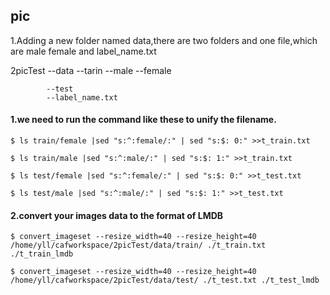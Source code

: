 ## pic
1.Adding a new folder named data,there are two folders and one file,which are male female and label_name.txt

2picTest
		--data
			--tarin
				--male
				--female
				
			--test
			--label_name.txt

#### 1.we need to run the command like these to unify the filename.

`$ ls train/female |sed "s:^:female/:" | sed "s:$: 0:" >>t_train.txt`

`$ ls train/male |sed "s:^:male/:" | sed "s:$: 1:" >>t_train.txt`

`$ ls test/female |sed "s:^:female/:" | sed "s:$: 0:" >>t_test.txt`

`$ ls test/male |sed "s:^:male/:" | sed "s:$: 1:" >>t_test.txt`

#### 2.convert your images data to the format of LMDB 

`$ convert_imageset --resize_width=40 --resize_height=40 /home/yll/cafworkspace/2picTest/data/train/ ./t_train.txt ./t_train_lmdb`

`$ convert_imageset --resize_width=40 --resize_height=40 /home/yll/cafworkspace/2picTest/data/test/ ./t_test.txt ./t_test_lmdb`




























